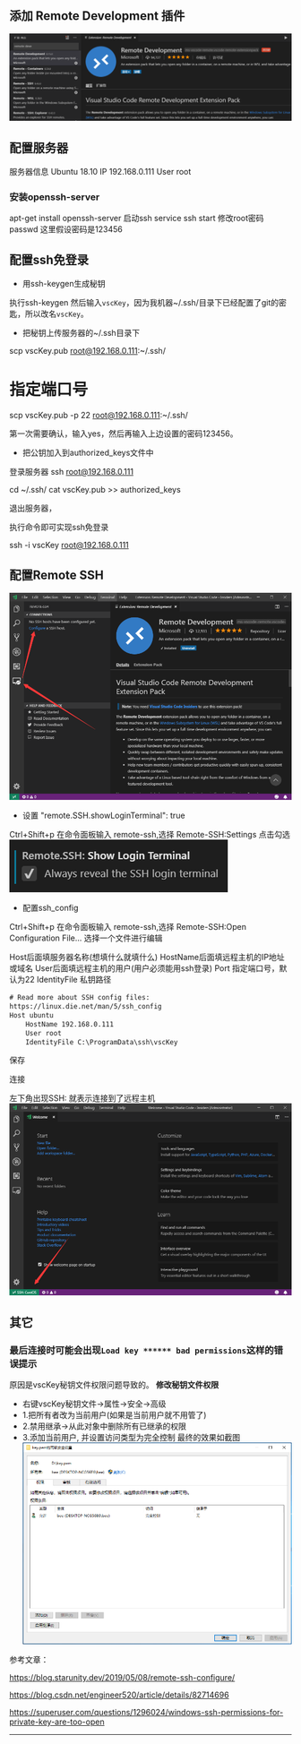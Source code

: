 
## 添加 Remote Development 插件

![](img/mk-2019-06-10-14-34-05.png)



## 配置服务器

服务器信息 
Ubuntu 18.10 
IP 192.168.0.111
User root

### 安装openssh-server

apt-get install openssh-server
启动ssh
service ssh start
修改root密码
passwd
这里假设密码是123456

## 配置ssh免登录

- 用ssh-keygen生成秘钥

执行ssh-keygen
然后输入`vscKey`，因为我机器~/.ssh/目录下已经配置了git的密匙，所以改名`vscKey`。

- 把秘钥上传服务器的~/.ssh目录下

scp vscKey.pub root@192.168.0.111:~/.ssh/

# 指定端口号
scp vscKey.pub -p 22 root@192.168.0.111:~/.ssh/

第一次需要确认，输入yes，然后再输入上边设置的密码123456。

- 把公钥加入到authorized_keys文件中

登录服务器
ssh root@192.168.0.111

cd ~/.ssh/
cat vscKey.pub >> authorized_keys

退出服务器，

执行命令即可实现ssh免登录

ssh -i vscKey root@192.168.0.111

## 配置Remote SSH

![](img/mk-2019-06-10-15-37-49.png)

- 设置 "remote.SSH.showLoginTerminal": true


Ctrl+Shift+p 在命令面板输入 remote-ssh,选择 Remote-SSH:Settings
点击勾选
![](img/mk-2019-06-10-15-40-34.png)


- 配置ssh_config

Ctrl+Shift+p 在命令面板输入 remote-ssh,选择 Remote-SSH:Open Configuration File...
选择一个文件进行编辑

Host后面填服务器名称(想填什么就填什么)
HostName后面填远程主机的IP地址或域名
User后面填远程主机的用户(用户必须能用ssh登录)
Port 指定端口号，默认为22
IdentityFile 私钥路径

```
# Read more about SSH config files: https://linux.die.net/man/5/ssh_config
Host ubuntu
    HostName 192.168.0.111
    User root
    IdentityFile C:\ProgramData\ssh\vscKey
```

保存


连接




左下角出现SSH: <Host>就表示连接到了远程主机
![](img/mk-2019-06-10-15-47-42.png)


## 其它

### 最后连接时可能会出现`Load key ****** bad permissions`这样的错误提示
原因是vscKey秘钥文件权限问题导致的。
**修改秘钥文件权限**
- 右键vscKey秘钥文件->属性->安全->高级
- 1.把所有者改为当前用户(如果是当前用户就不用管了)
- 2.禁用继承->从此对象中删除所有已继承的权限
- 3.添加当前用户, 并设置访问类型为完全控制
最终的效果如截图 
![](img/mk-2019-06-10-15-51-28.png)





参考文章：

https://blog.starunity.dev/2019/05/08/remote-ssh-configure/

https://blog.csdn.net/engineer520/article/details/82714696

https://superuser.com/questions/1296024/windows-ssh-permissions-for-private-key-are-too-open


---